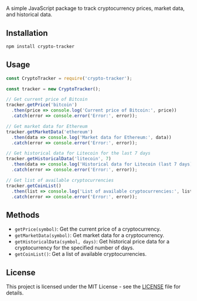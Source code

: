 #


A simple JavaScript package to track cryptocurrency prices, market data, and historical data.

## Installation

```bash
npm install crypto-tracker
```

## Usage

```javascript
const CryptoTracker = require('crypto-tracker');

const tracker = new CryptoTracker();

// Get current price of Bitcoin
tracker.getPrice('bitcoin')
  .then(price => console.log('Current price of Bitcoin:', price))
  .catch(error => console.error('Error:', error));

// Get market data for Ethereum
tracker.getMarketData('ethereum')
  .then(data => console.log('Market data for Ethereum:', data))
  .catch(error => console.error('Error:', error));

// Get historical data for Litecoin for the last 7 days
tracker.getHistoricalData('litecoin', 7)
  .then(data => console.log('Historical data for Litecoin (last 7 days):', data))
  .catch(error => console.error('Error:', error));

// Get list of available cryptocurrencies
tracker.getCoinList()
  .then(list => console.log('List of available cryptocurrencies:', list))
  .catch(error => console.error('Error:', error));
```

## Methods

- `getPrice(symbol)`: Get the current price of a cryptocurrency.
- `getMarketData(symbol)`: Get market data for a cryptocurrency.
- `getHistoricalData(symbol, days)`: Get historical price data for a cryptocurrency for the specified number of days.
- `getCoinList()`: Get a list of available cryptocurrencies.

## License

This project is licensed under the MIT License - see the [LICENSE](LICENSE) file for details.
